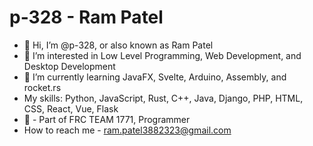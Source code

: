 # p-328 - Ram Patel
- 👋 Hi, I’m @p-328, or also known as Ram Patel
- 👀 I’m interested in Low Level Programming, Web Development, and Desktop Development
- 🌱 I’m currently learning JavaFX, Svelte, Arduino, Assembly, and rocket.rs
- My skills: Python, JavaScript, Rust, C++, Java, Django, PHP, HTML, CSS, React, Vue, Flask
- 🤖 - Part of FRC TEAM 1771, Programmer
- How to reach me - ram.patel3882323@gmail.com 

